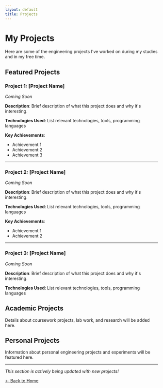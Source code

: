 ```yaml
---
layout: default
title: Projects
---
```


# My Projects

Here are some of the engineering projects I've worked on during my studies and in my free time.

## Featured Projects

### Project 1: [Project Name]
*Coming Soon*

**Description**: Brief description of what this project does and why it's interesting.

**Technologies Used**: List relevant technologies, tools, programming languages

**Key Achievements**: 
- Achievement 1
- Achievement 2
- Achievement 3

---

### Project 2: [Project Name]
*Coming Soon*

**Description**: Brief description of what this project does and why it's interesting.

**Technologies Used**: List relevant technologies, tools, programming languages

**Key Achievements**: 
- Achievement 1
- Achievement 2

---

### Project 3: [Project Name]
*Coming Soon*

**Description**: Brief description of what this project does and why it's interesting.

**Technologies Used**: List relevant technologies, tools, programming languages

## Academic Projects

Details about coursework projects, lab work, and research will be added here.

## Personal Projects

Information about personal engineering projects and experiments will be featured here.

---

*This section is actively being updated with new projects!*

[← Back to Home](./index.html)